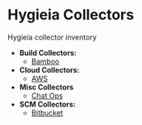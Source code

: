 # Hygieia Collectors

Hygieia collector inventory

- **Build Collectors:**
  - [Bamboo](build/bamboo/README.md)
- **Cloud Collectors:**
  - [AWS](cloud/aws/README.md)
- **Misc Collectors**
  - [Chat Ops](misc/chat-ops/README.md)
- **SCM Collectors:**
  - [Bitbucket](scm/bitbucket/README.md)
